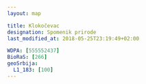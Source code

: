 ```yaml
---
layout: map

title: Klokočevac
designation: Spomenik prirode
last_modified_at: 2018-05-25T23:19:49+02:00

WDPA: [555552437]
BioRaS: [266]
geoSrbija:
  L1_183: [100]
---
```

